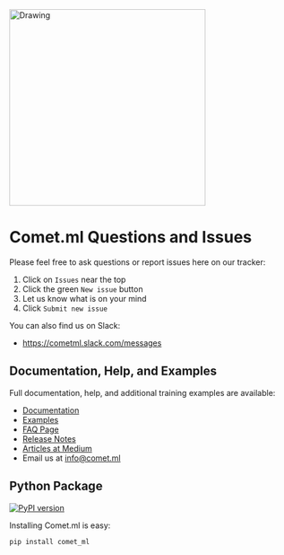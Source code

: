 <img src="https://comet.ml/images/logo_comet_light.png" width="350" alt="Drawing" style="width: 350px;"/>

# Comet.ml Questions and Issues

Please feel free to ask questions or report issues here on our tracker:

1. Click on `Issues` near the top
2. Click the green `New issue` button
3. Let us know what is on your mind
4. Click `Submit new issue`

You can also find us on Slack:

* https://cometml.slack.com/messages

## Documentation, Help, and Examples

Full documentation, help, and additional training examples are available:

* [Documentation](https://www.comet.ml/docs/)
* [Examples](https://github.com/comet-ml/comet-examples)
* [FAQ Page](https://www.comet.ml/faq)
* [Release Notes](https://www.notion.so/cometml/Comet-ml-Release-Notes-93d864bcac584360943a73ae9507bcaa)
* [Articles at Medium](https://medium.com/comet-ml)
* Email us at <info@comet.ml>

## Python Package

[![PyPI version](https://badge.fury.io/py/comet-ml.svg)](https://badge.fury.io/py/comet-ml)

Installing Comet.ml is easy:

```shell
pip install comet_ml
```
